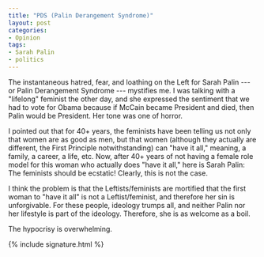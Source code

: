 ```yaml
---
title: "PDS (Palin Derangement Syndrome)"
layout: post
categories:
- Opinion
tags:
- Sarah Palin
- politics
---
```


The instantaneous hatred, fear, and loathing on the Left for Sarah Palin --- or Palin Derangement Syndrome --- mystifies me. I was talking with a "lifelong" feminist the other day, and she expressed the sentiment that we had to vote for Obama because if McCain became President and died, then Palin would be President. Her tone was one of horror.

I pointed out that for 40+ years, the feminists have been telling us not only that women are as good as men, but that women (although they actually are different, the First Principle notwithstanding) can "have it all," meaning, a family, a career, a life, etc. Now, after 40+ years of not having a female role model for this woman who actually does "have it all," here is Sarah Palin: The feminists should be ecstatic! Clearly, this is not the case.

I think the problem is that the Leftists/feminists are mortified that the first woman to "have it all" is not a Leftist/feminist, and therefore her sin is unforgivable. For these people, ideology trumps all, and neither Palin nor her lifestyle is part of the ideology. Therefore, she is as welcome as a boil.

The hypocrisy is overwhelming.

{% include signature.html %}
